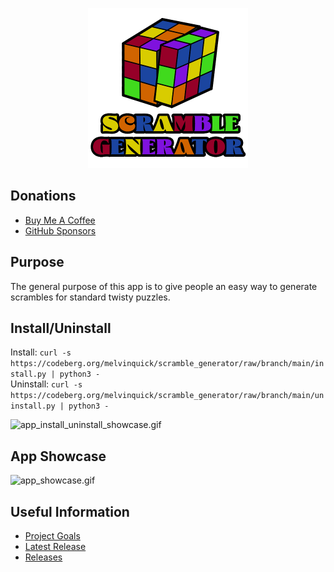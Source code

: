 <p align="center"> <img src="src/scramble_generator/resources/images/scramble_generator_with_text-256.png" /> </p>

## Donations

- [Buy Me A Coffee](https://www.buymeacoffee.com/KingKairos)
- [GitHub Sponsors](https://github.com/sponsors/melvinquick)

## Purpose

The general purpose of this app is to give people an easy way to generate scrambles for standard twisty puzzles.

## Install/Uninstall

Install: `curl -s https://codeberg.org/melvinquick/scramble_generator/raw/branch/main/install.py | python3 -`  
Uninstall: `curl -s https://codeberg.org/melvinquick/scramble_generator/raw/branch/main/uninstall.py | python3 -`

![app_install_uninstall_showcase.gif](src/scramble_generator/resources/gifs/app_install_uninstall_showcase.gif)

## App Showcase

![app_showcase.gif](src/scramble_generator/resources/gifs/app_showcase.gif)

## Useful Information

- [Project Goals](https://codeberg.org/melvinquick/scramble_generator/projects/11195)
- [Latest Release](https://codeberg.org/melvinquick/scramble_generator/releases/latest)
- [Releases](https://codeberg.org/melvinquick/scramble_generator/releases)
